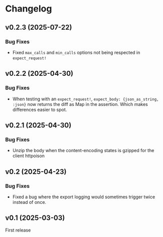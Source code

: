 # Changelog

## v0.2.3 (2025-07-22)

### Bug Fixes

- Fixed `max_calls` and `min_calls` options not being respected in `expect_request!`

## v0.2.2 (2025-04-30)

### Bug Fixes

- When testing with an `expect_request!`, `expect_body: {json_as_string, :json}` now returns the diff as 
  Map in the assertion. Which makes differences easier to spot.

## v0.2.1 (2025-04-30)

### Bug Fixes

- Unzip the body when the content-encoding states is gzipped for the client httpoison

## v0.2 (2025-04-23)

### Bug Fixes

- Fixed a bug where the export logging would sometimes trigger twice 
  instead of once.

## v0.1 (2025-03-03)

First release
